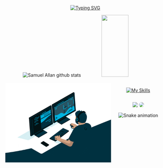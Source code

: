 <div align="center">
  
 [![Typing SVG](https://readme-typing-svg.demolab.com?font=Poppins&size=25&duration=5020&pause=1000&color=c8a2c8&center=true&vCenter=true&width=435&lines=Ol%C3%A1%2C+eu+sou+o+Samuel!++%F0%9F%91%8B;Dev.+Full-stack+em+constru%C3%A7%C3%A3o!+%F0%9F%9A%A7)](https://git.io/typing-svg)
</div>





<div align="center">  
  <img width="49%" height="195px" src="https://github-readme-stats.vercel.app/api?username=SAMUKISZHSD&show_icons=true&count_private=true&hide_border=true&title_color=5d5fe8&icon_color=5d5fe8&text_color=c9d1d9&bg_color=0d1117" alt="Samuel Allan github stats" /> 
  <img width="41%" height="195px" src="https://github-readme-stats.vercel.app/api/top-langs/?username=SAMUKISZHSD&layout=compact&hide_border=true&title_color=5d5fe8&text_color=5d5fe8&bg_color=0d1117" />
</div>



   
<div align="center"> 
 <div style="display: inline_block"><br>
    <img align="left" height="250" alt="coding-time" src="devGif.gif">

   

[![My Skills](https://skills.thijs.gg/icons?i=html,css,js,mysql,firebase,react,ts,java,nodejs,aws,git,ai,figma&theme=dark)](https://skills.thijs.gg)

 </div>
<div>

##

<div align="center"> 

<a href = "mailto:contatosamuelallannunesdacunha@gmail.com"> <img src="https://img.shields.io/badge/-Gmail-%23333?style=for-the-badge&logo=gmail&logoColor=white" target="_blank"></a>
<a href="https://www.linkedin.com/in/samuel-allan-635290258/" target="_blank"><img src="https://img.shields.io/badge/-LinkedIn-%230077B5?style=for-the-badge&logo=linkedin&logoColor=white" style="border-radius: 30px" target="_blank"></a> 
 </div>


![Snake animation](https://github.com/LuigiGF/LuigiGF/blob/output/github-contribution-grid-snake.svg)

  


